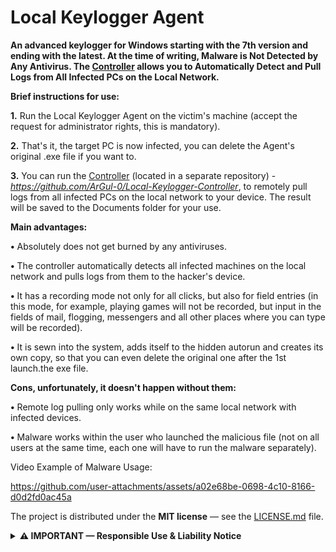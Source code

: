 # Local Keylogger Agent
**An advanced keylogger for Windows starting with the 7th version and ending with the latest. At the time of writing, Malware is Not Detected by Any Antivirus. The [Controller](https://github.com/ArGul-0/Local-Keylogger-Controller) allows you to Automatically Detect and Pull Logs from All Infected PCs on the Local Network.**

**Brief instructions for use:**

**1.** Run the Local Keylogger Agent on the victim's machine (accept the request for administrator rights, this is mandatory).

**2.** That's it, the target PC is now infected, you can delete the Agent's original .exe file if you want to.

**3.** You can run the [Controller](https://github.com/ArGul-0/Local-Keylogger-Controller) (located in a separate repository) - *https://github.com/ArGul-0/Local-Keylogger-Controller*, to remotely pull logs from all infected PCs on the local network to your device. The result will be saved to the Documents folder for your use.



**Main advantages:**

**•** Absolutely does not get burned by any antiviruses.

**•** The controller automatically detects all infected machines on the local network and pulls logs from them to the hacker's device.

**•** It has a recording mode not only for all clicks, but also for field entries (in this mode, for example, playing games will not be recorded, but input in the fields of mail, flogging, messengers and all other places where you can type will be recorded).

**•** It is sewn into the system, adds itself to the hidden autorun and creates its own copy, so that you can even delete the original one after the 1st launch.the exe file.

**Cons, unfortunately, it doesn't happen without them:**

**•** Remote log pulling only works while on the same local network with infected devices.

**•** Malware works within the user who launched the malicious file (not on all users at the same time, each one will have to run the malware separately).



Video Example of Malware Usage:

https://github.com/user-attachments/assets/a02e68be-0698-4c10-8166-d0d2fd0ac45a

The project is distributed under the **MIT license** — see the [LICENSE.md](https://github.com/ArGul-0/Local-Keylogger-Agent/blob/master/LICENSE.md) file.
<details>
<summary><strong>⚠️ IMPORTANT — Responsible Use & Liability Notice</strong></summary>

**Purpose.** This repository and its contents were created for **educational**, **research**, and **defensive** cybersecurity purposes only — e.g., for learning, testing in isolated labs, or demonstrating concepts to security professionals.

**Prohibited use.** You must **not** use, deploy, or run any files or tools from this repository against any system, network, or data unless you have **explicit, written permission** from the system owner. Unauthorized use may violate laws and cause serious harm.

**Environment.** Only use these materials in a controlled, offline, or isolated lab environment (e.g., VM with no network or on dedicated test hardware) where you are the authorized owner/operator.

**No warranty / No liability.** The author provides this repository **as-is**, without any warranty. The author **disclaims all responsibility** for any misuse, damage, loss, or legal consequences resulting from use of these materials. Nothing in this notice constitutes legal advice.

**If in doubt.** If you are unsure whether your planned use is permitted or lawful, **do not proceed** and consult appropriate legal counsel or your organization’s security/legal team.



</details>
